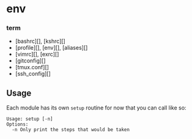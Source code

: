 # env

### term
- [bashrc][], [kshrc][]
- [profile][], [env][], [aliases][]
- [vimrc][], [exrc][]
- [gitconfig][]
- [tmux.conf][]
- [ssh_config][]

## Usage
Each module has its own `setup` routine for now that you can call like so:
```
Usage: setup [-n]
Options:
  -n Only print the steps that would be taken
```
